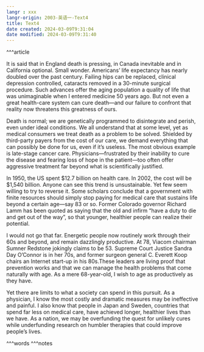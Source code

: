 ```yaml
---
langr : xxx
langr-origin: 2003-英语一-Text4
title: Text4
date created: 2024-03-09T9:31:04
date modified: 2024-03-09T9:31:40
---
```


^^^article

It is said that in England death is pressing, in Canada inevitable and in California optional. Small wonder. Americans’ life expectancy has nearly doubled over the past century. Failing hips can be replaced, clinical depression controlled, cataracts removed in a 30-minute surgical procedure. Such advances offer the aging population a quality of life that was unimaginable when I entered medicine 50 years ago. But not even a great health-care system can cure death—and our failure to confront that reality now threatens this greatness of ours.

Death is normal; we are genetically programmed to disintegrate and perish, even under ideal conditions. We all understand that at some level, yet as medical consumers we treat death as a problem to be solved. Shielded by third-party payers from the cost of our care, we demand everything that can possibly be done for us, even if it’s useless. The most obvious example is late-stage cancer care. Physicians—frustrated by their inability to cure the disease and fearing loss of hope in the patient—too often offer aggressive treatment far beyond what is scientifically justified.

In 1950, the US spent $12.7 billion on health care. In 2002, the cost will be $1,540 billion. Anyone can see this trend is unsustainable. Yet few seem willing to try to reverse it. Some scholars conclude that a government with finite resources should simply stop paying for medical care that sustains life beyond a certain age—say 83 or so. Former Colorado governor Richard Lamm has been quoted as saying that the old and infirm “have a duty to die and get out of the way”, so that younger, healthier people can realize their potential.

I would not go that far. Energetic people now routinely work through their 60s and beyond, and remain dazzlingly productive. At 78, Viacom chairman Sumner Redstone jokingly claims to be 53. Supreme Court Justice Sandra Day O’Connor is in her 70s, and former surgeon general C. Everett Koop chairs an Internet start-up in his 80s.These leaders are living proof that prevention works and that we can manage the health problems that come naturally with age. As a mere 68-year-old, I wish to age as productively as they have.

Yet there are limits to what a society can spend in this pursuit. As a physician, I know the most costly and dramatic measures may be ineffective and painful. I also know that people in Japan and Sweden, countries that spend far less on medical care, have achieved longer, healthier lives than we have. As a nation, we may be overfunding the quest for unlikely cures while underfunding research on humbler therapies that could improve people’s lives.




^^^words
^^^notes
